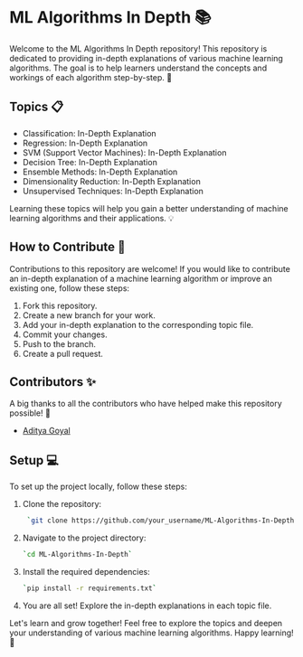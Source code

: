 # ML Algorithms In Depth 📚

Welcome to the ML Algorithms In Depth repository! This repository is dedicated to providing in-depth explanations of various machine learning algorithms. The goal is to help learners understand the concepts and workings of each algorithm step-by-step. 🚀

## Topics 📋

- Classification: In-Depth Explanation
- Regression: In-Depth Explanation
- SVM (Support Vector Machines): In-Depth Explanation
- Decision Tree: In-Depth Explanation
- Ensemble Methods: In-Depth Explanation
- Dimensionality Reduction: In-Depth Explanation
- Unsupervised Techniques: In-Depth Explanation

Learning these topics will help you gain a better understanding of machine learning algorithms and their applications. 💡

## How to Contribute 🤝

Contributions to this repository are welcome! If you would like to contribute an in-depth explanation of a machine learning algorithm or improve an existing one, follow these steps:

1. Fork this repository.
2. Create a new branch for your work.
3. Add your in-depth explanation to the corresponding topic file.
4. Commit your changes.
5. Push to the branch.
6. Create a pull request.

## Contributors ✨

A big thanks to all the contributors who have helped make this repository possible! 🙌

- [Aditya Goyal](https://www.kaggle.com/goyaladi)

## Setup 💻

To set up the project locally, follow these steps:

1. Clone the repository:
   ```bash
    `git clone https://github.com/your_username/ML-Algorithms-In-Depth.git`
    ```
2. Navigate to the project directory: 
   ```bash
   `cd ML-Algorithms-In-Depth`
   ```
3. Install the required dependencies: 
    ```bash
   `pip install -r requirements.txt`
   ```
4. You are all set! Explore the in-depth explanations in each topic file.

Let's learn and grow together! Feel free to explore the topics and deepen your understanding of various machine learning algorithms. Happy learning! 🌟
